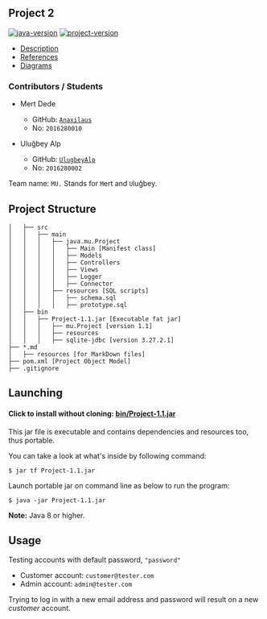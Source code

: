 ## Project 2
[![java-version](https://img.shields.io/badge/Java-8-orange.svg?style=flat-square&logo=java)](./pom.xml)
[![project-version](https://img.shields.io/badge/Version-v1.1-9cf.svg?style=flat-square)](./bin/Project-1.1.jar?raw=yes)

- [Description](./DESCRIPTION.md)
- [References](./REFERENCES.md)
- [Diagrams](./DIAGRAMS.md)

### Contributors / Students

- Mert Dede
    - GitHub: [`Anaxilaus`](https://github.com/Anaxilaus)
    - No: `2016280010`

- Uluğbey Alp
    - GitHub: [`UlugbeyAlp`](https://github.com/UlugbeyAlp)
    - No: `2016280002`
    
Team name: `MU.` Stands for `M`ert and  `U`luğbey.


## Project Structure

```
│   ├── src
│   │   ├── main
│   │   │   ├── java.mu.Project
│   │   │   │   ├── Main [Manifest class]
│   │   │   │   ├── Models
│   │   │   │   ├── Controllers
│   │   │   │   ├── Views
│   │   │   │   ├── Logger
│   │   │   │   ├── Connector
│   │   │   ├── resources [SQL scripts]
│   │   │   │   ├── schema.sql
│   │   │   │   ├── prototype.sql
│   ├── bin
│   │   ├── Project-1.1.jar [Executable fat jar]
│   │   │   ├── mu.Project [version 1.1]
│   │   │   ├── resources
│   │   │   ├── sqlite-jdbc [version 3.27.2.1]
├── *.md
│   ├── resources [for MarkDown files]
├── pom.xml [Project Object Model]
├── .gitignore
```

## Launching

#### Click to install without cloning: [bin/Project-1.1.jar](./bin/Project-1.1.jar?raw=yes)

This jar file is executable and contains dependencies and resources too, thus portable.


You can take a look at what's inside by following command:

```
$ jar tf Project-1.1.jar
```

Launch portable jar on command line as below to run the program:

```
$ java -jar Project-1.1.jar
```

**Note:** Java 8 or higher.

## Usage
Testing accounts with default password, `"password"`

- Customer account: `customer@tester.com`
- Admin account: `admin@tester.com`
	
Trying to log in with a new email address and password will result on a new *customer* account.


